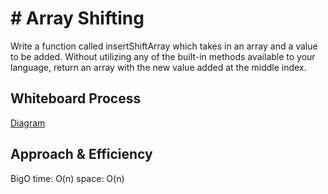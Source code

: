 # # Array Shifting
<!-- Description of the challenge -->

Write a function called insertShiftArray which takes in an array and a value to be added. Without utilizing any of the built-in methods available to your language, return an array with the new value added at the middle index.

## Whiteboard Process
<!-- Embedded whiteboard image -->

[Diagram](./array-shift.png)

## Approach & Efficiency
<!-- What approach did you take? Discuss Why. What is the Big O space/time for this approach? -->

BigO
time: O(n)
space: O(n)